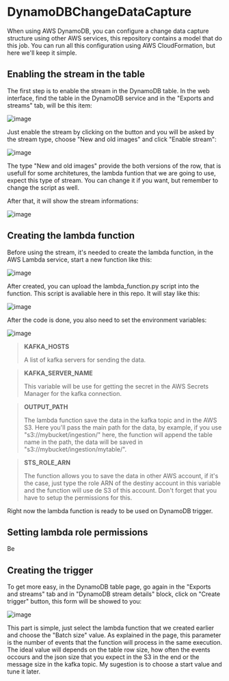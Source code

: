 # DynamoDBChangeDataCapture

When using AWS DynamoDB, you can configure a change data capture structure using other AWS services, this repository contains a model that do this job. You can run all this configuration using AWS CloudFormation, but here we'll keep it simple.

## Enabling the stream in the table

The first step is to enable the stream in the DynamoDB table. In the web interface, find the table in the DynamoDB service and in the "Exports and streams" tab, will be this item:

![image](https://user-images.githubusercontent.com/68759905/207456880-342ea725-bc21-4b57-b61c-d5fe605192c1.png)

Just enable the stream by clicking on the button and you will be asked by the stream type, choose "New and old images" and click "Enable stream":

![image](https://user-images.githubusercontent.com/68759905/207457693-f10c8100-1d70-44aa-85c1-bdebffb5fead.png)

The type "New and old images" provide the both versions of the row, that is usefull for some architetures, the lambda funtion that we are going to use, expect this type of stream. You can change it if you want, but remember to change the script as well.

After that, it will show the stream informations:

![image](https://user-images.githubusercontent.com/68759905/207458048-055fb4b3-feaf-4410-9513-79994caca309.png)

## Creating the lambda function

Before using the stream, it's needed to create the lambda function, in the AWS Lambda service, start a new function like this:

![image](https://user-images.githubusercontent.com/68759905/207459846-f242084e-e774-4e39-b625-ea839fb35d2e.png)

After created, you can upload the lambda_function.py script into the function. This script is avaliable here in this repo. It will stay like this:

![image](https://user-images.githubusercontent.com/68759905/207726972-ebce048e-d2d3-4b62-9790-6e310c6a8a1a.png)

After the code is done, you also need to set the environment variables:

![image](https://user-images.githubusercontent.com/68759905/207466526-371ddf2a-5be5-4979-abd3-b87bcb4aafd2.png)

> **KAFKA_HOSTS**
> 
> A list of kafka servers for sending the data.

> **KAFKA_SERVER_NAME**
> 
> This variable will be use for getting the secret in the AWS Secrets Manager for the kafka connection.

> **OUTPUT_PATH**
> 
> The lambda function save the data in the kafka topic and in the AWS S3. Here you'll pass the main path for the data, by example, if you use "s3://mybucket/ingestion/" here, the function will append the table name in the path, the data will be saved in "s3://mybucket/ingestion/mytable/".

> **STS_ROLE_ARN**
> 
> The function allows you to save the data in other AWS account, if it's the case, just type the role ARN of the destiny account in this variable and the function will use de S3 of this account. Don't forget that you have to setup the permissions for this.

Right now the lambda function is ready to be used on DynamoDB trigger.

## Setting lambda role permissions

Be

## Creating the trigger

To get more easy, in the DynamoDB table page, go again in the "Exports and streams" tab and in "DynamoDB stream details" block, click on "Create trigger" button, this form will be showed to you:

![image](https://user-images.githubusercontent.com/68759905/207727197-a20770e1-9913-4bc9-86eb-d7e4821c147f.png)

This part is simple, just select the lambda function that we created earlier and choose the "Batch size" value. As explained in the page, this parameter is the number of events that the function will process in the same execution. The ideal value will depends on the table row size, how often the events occours and the json size that you expect in the S3 in the end or the message size in the kafka topic. My sugestion is to choose a start value and tune it later.


